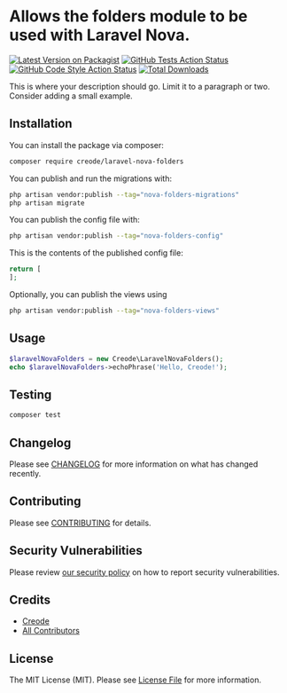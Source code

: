 # Allows the folders module to be used with Laravel Nova.

[![Latest Version on Packagist](https://img.shields.io/packagist/v/creode/laravel-nova-folders.svg?style=flat-square)](https://packagist.org/packages/creode/laravel-nova-folders)
[![GitHub Tests Action Status](https://img.shields.io/github/actions/workflow/status/creode-modules/laravel-nova-folders/run-tests.yml?branch=main&label=tests&style=flat-square)](https://github.com/creode-modules/laravel-nova-folders/actions?query=workflow%3Arun-tests+branch%3Amain)
[![GitHub Code Style Action Status](https://img.shields.io/github/actions/workflow/status/creode-modules/laravel-nova-folders/fix-php-code-style-issues.yml?branch=main&label=code%20style&style=flat-square)](https://github.com/creode-modules/laravel-nova-folders/actions?query=workflow%3A"Fix+PHP+code+style+issues"+branch%3Amain)
[![Total Downloads](https://img.shields.io/packagist/dt/creode/laravel-nova-folders.svg?style=flat-square)](https://packagist.org/packages/creode/laravel-nova-folders)

This is where your description should go. Limit it to a paragraph or two. Consider adding a small example.

## Installation

You can install the package via composer:

```bash
composer require creode/laravel-nova-folders
```

You can publish and run the migrations with:

```bash
php artisan vendor:publish --tag="nova-folders-migrations"
php artisan migrate
```

You can publish the config file with:

```bash
php artisan vendor:publish --tag="nova-folders-config"
```

This is the contents of the published config file:

```php
return [
];
```

Optionally, you can publish the views using

```bash
php artisan vendor:publish --tag="nova-folders-views"
```

## Usage

```php
$laravelNovaFolders = new Creode\LaravelNovaFolders();
echo $laravelNovaFolders->echoPhrase('Hello, Creode!');
```

## Testing

```bash
composer test
```

## Changelog

Please see [CHANGELOG](CHANGELOG.md) for more information on what has changed recently.

## Contributing

Please see [CONTRIBUTING](CONTRIBUTING.md) for details.

## Security Vulnerabilities

Please review [our security policy](../../security/policy) on how to report security vulnerabilities.

## Credits

- [Creode](https://github.com/creode-modules)
- [All Contributors](../../contributors)

## License

The MIT License (MIT). Please see [License File](LICENSE.md) for more information.
